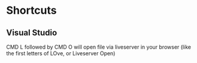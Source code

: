 # Shortcuts

## Visual Studio
CMD L followed by CMD O will open file via liveserver in your browser (like the first letters of LOve, or Liveserver Open) <br>

